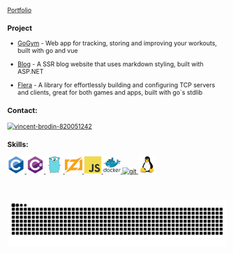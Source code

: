 <a align="center" href="https://vincentbrodin.github.io">Portfolio</a>

### Project

- [GoGym](https://github.com/VincentBrodin/gogym) - Web app for tracking, storing and improving your workouts, built with go and vue

- [Blog](https://github.com/VincentBrodin/blog) - A SSR blog website that uses markdown styling, built with ASP.NET

- [Flera](https://github.com/VincentBrodin/flera) - A library for effortlessly building and configuring TCP servers and clients, great for both games and apps, built with go´s stdlib

###
<h3 align="left">Contact:</h3>
<p align="left">
<a href="https://linkedin.com/in/vincent-brodin-820051242" target="blank"><img align="center" src="https://raw.githubusercontent.com/rahuldkjain/github-profile-readme-generator/master/src/images/icons/Social/linked-in-alt.svg" alt="vincent-brodin-820051242" height="30" width="40" /></a>
</p>

###
<h3 align="left">Skills:</h3>
<p align="left"> <a href="https://www.cprogramming.com/" target="_blank" rel="noreferrer"> <img src="https://raw.githubusercontent.com/devicons/devicon/master/icons/c/c-original.svg" alt="c" width="40" height="40"/> </a> <a href="https://www.w3schools.com/cs/" target="_blank" rel="noreferrer"> <img src="https://raw.githubusercontent.com/devicons/devicon/master/icons/csharp/csharp-original.svg" alt="csharp" width="40" height="40"/> </a>  <a href="https://golang.org" target="_blank" rel="noreferrer"> <img src="https://raw.githubusercontent.com/devicons/devicon/master/icons/go/go-original.svg" alt="go" width="40" height="40"/> </a>  <a href="https://golang.org" target="_blank" rel="noreferrer"> <img src="https://raw.githubusercontent.com/devicons/devicon/master/icons/zig/zig-original.svg" alt="go" width="40" height="40"/> </a> <a href="https://developer.mozilla.org/en-US/docs/Web/JavaScript" target="_blank" rel="noreferrer"> <img src="https://raw.githubusercontent.com/devicons/devicon/master/icons/javascript/javascript-original.svg" alt="javascript" width="40" height="40"/> </a> <a href="https://www.docker.com/" target="_blank" rel="noreferrer">
  <img src="https://raw.githubusercontent.com/devicons/devicon/master/icons/docker/docker-original-wordmark.svg" alt="docker" width="40" height="40"/> </a>
  <a href="https://git-scm.com/" target="_blank" rel="noreferrer"> <img src="https://www.vectorlogo.zone/logos/git-scm/git-scm-icon.svg" alt="git" width="40" height="40"/> </a>  <a href="https://www.linux.org/" target="_blank" rel="noreferrer"> <img src="https://raw.githubusercontent.com/devicons/devicon/master/icons/linux/linux-original.svg" alt="linux" width="40" height="40"/> </a> </p>

###

<br clear="both">
<br clear="both">

<img src="https://raw.githubusercontent.com/VincentBrodin/VincentBrodin/output/snake.svg" alt="Snake animation" />

###
